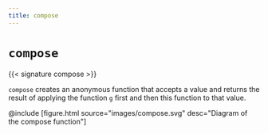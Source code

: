 ```yaml
---
title: compose
---
```


# `compose`

{{< signature compose >}}

`compose` creates an anonymous function that accepts a value and returns the result of applying the function `g` first and then this function to that value.

@include [figure.html source="images/compose.svg" desc="Diagram of the compose function"]
